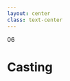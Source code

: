 ```yaml
---
layout: center
class: text-center
---
```


<span class='text-6xl font-extrabold color-orange p-4 border border-solid border-orange rounded-lg'>
06
</span>

<h1 class='font-bold mt-12'>
Casting
</h1>

